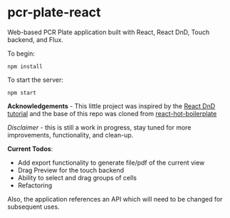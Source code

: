# pcr-plate-react

Web-based PCR Plate application built with React, React DnD, Touch backend, and Flux.

To begin:

`npm install`

To start the server:

`npm start`

**Acknowledgements** - This little project was inspired by the [React DnD tutorial](http://gaearon.github.io/react-dnd/docs-tutorial.html) and the base of this repo was cloned from [react-hot-boilerplate](https://github.com/gaearon/react-hot-boilerplate)  




*Disclaimer* - this is still a work in progress, stay tuned for more improvements, functionality, and clean-up. 

**Current Todos**:
* Add export functionality to generate file/pdf of the current view
* Drag Preview for the touch backend
* Ability to select and drag groups of cells
* Refactoring 

Also, the application references an API which will need to be changed for subsequent uses. 

